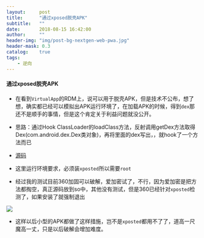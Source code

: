 ```yaml
---
layout:     post
title:      "通过xposed脱壳APK"
subtitle:   ""
date:       2018-08-15 16:42:00
author:     ""
header-img: "img/post-bg-nextgen-web-pwa.jpg"
header-mask: 0.3
catalog:    true
tags:
    - 逆向
---
```



####  通过xposed脱壳APK

- 在看到`VirtualApp`的RDM上，说可以用于脱壳APK，但是技术不公布，想了想，确实都已经可以模拟出APK运行环境了，在加载APK的时候，得到`dex`那还不是顺手的事情，但是这个肯定关于利益问题就没公开。

- 思路：通过Hook ClassLoader的loadClass方法，反射调用getDex方法取得Dex(com.android.dex.Dex类对象)，再将里面的dex写出，，就hook了一个方法而已

- [源码](https://github.com/fooree/fooXposed/blob/1e16bc52b36a9994dc00a13831c3e83a04845914/DumpDex/src/main/java/foo/ree/demos/dumpdex/DexHook.java "源码")

- 这里运行环境要求，必须装`xposted`所以需要`root`

- 经过我的测试目前360加固可以破解，爱加密试了，不行，因为爱加密是把方法都掏空，真正源码放到so中，其他没有测试，但是360已经针对`xposted`检测了，如果安装了就强制退出

![](http://ww1.sinaimg.cn/large/9f723435ly1fu9cujj46kj20vs06l3yz.jpg)

- 这样以后小型的APK都做了这样措施，岂不是`xposted`都用不了了，道高一尺魔高一丈，只是以后破解会增加难度。
